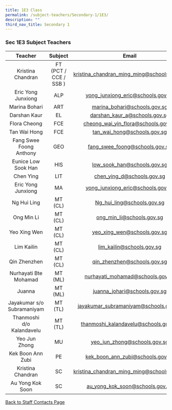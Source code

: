 ```yaml
---
title: 1E3 Class
permalink: /subject-teachers/Secondary-1/1E3/
description: ""
third_nav_title: Secondary 1
---
```

### Sec 1E3 Subject Teachers

| Teacher | Subject | Email |
|:---:|:---:|:---:|
| Kristina Chandran | FT (PCT / CCE / SSB ) | kristina_chandran_ming_ming@schools.gov.sg |
| Eric Yong Junxiong | ALP | yong_junxiong_eric@schools.gov.sg |
| Marina Bohari | ART | marina_bohari@schools.gov.sg |
| Darshan Kaur | EL | darshan_kaur_a@schools.gov.sg |
| Flora Cheong | FCE | cheong_wai_yin_flora@schools.gov.sg |
| Tan Wai Hong | FCE | tan_wai_hong@schools.gov.sg |
| Fang Swee Foong Anthony | GEO | fang_swee_foong@schools.gov.sg |
| Eunice Low Sook Han | HIS | low_sook_han@schools.gov.sg |
| Chen Ying | LIT | chen_ying_d@schools.gov.sg |
| Eric Yong Junxiong | MA | yong_junxiong_eric@schools.gov.sg |
| Ng Hui Ling | MT (CL) | Ng_hui_ling@schools.gov.sg |
| Ong Min Li | MT (CL) | ong_min_li@schools.gov.sg |
| Yeo Xing Wen | MT (CL) | yeo_xing_wen@schools.gov.sg |
| Lim Kailin | MT (CL) | lim_kailin@schools.gov.sg |
| Qin Zhenzhen | MT (CL) | qin_zhenzhen@schools.gov.sg |
| Nurhayati Bte Mohamad | MT (ML) | nurhayati_mohamad@schools.gov.sg |
| Juanna | MT (ML) | juanna_johari@schools.gov.sg |
| Jayakumar s/o Subramaniyam | MT (TL) | jayakumar_subramaniyam@schools.gov.sg |
| Thanmoshi d/o Kalandavelu | MT (TL) | thanmoshi_kalandavelu@schools.gov.sg |
| Yeo Jun Zhong | MU | yeo_jun_zhong@schools.gov.sg |
| Kek Boon Ann Zubi | PE | kek_boon_ann_zubi@schools.gov.sg |
| Kristina Chandran | SC | kristina_chandran_ming_ming@schools.gov.sg |
| Au Yong Kok Soon | SC | au_yong_kok_soon@schools.gov.sg | 
 
[Back to Staff Contacts Page](https://staging.d1w3gt6qa53vq2.amplifyapp.com/about-us/school-staff-contacts/)